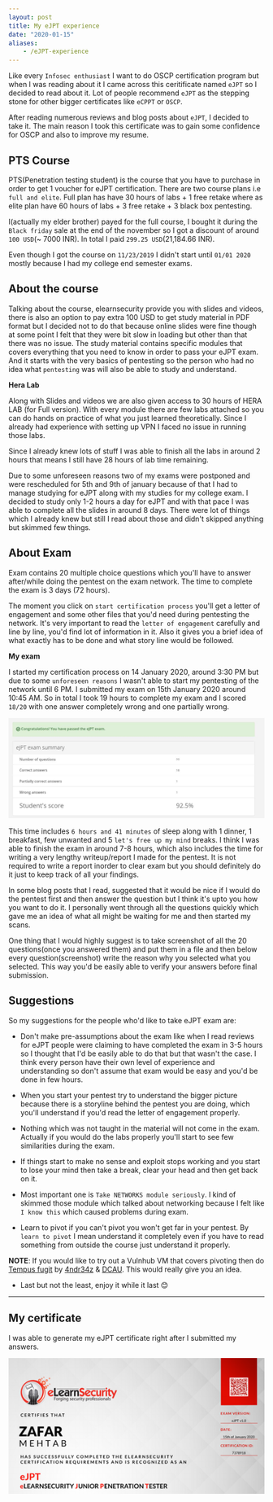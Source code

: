 ```yaml
---
layout: post
title: My eJPT experience
date: "2020-01-15"
aliases:
    - /eJPT-experience
---
```


Like every `Infosec enthusiast` I want to do OSCP certification program but when I was reading about it I came across this ceritificate named `eJPT` so I decided to read about it. Lot of people recommend `eJPT` as the stepping stone for other bigger certificates like `eCPPT` or `OSCP`.

After reading numerous reviews and blog posts about `eJPT`, I decided to take it. The main reason I took this certificate was to gain some confidence for OSCP and also to improve my resume.

## PTS Course

PTS(Penetration testing student) is the course that you have to purchase in order to get 1 voucher for eJPT certification. There are two course plans i.e `full and elite`. Full plan has have 30 hours of labs + 1 free retake where as elite plan have 60 hours of labs + 3 free retake + 3 black box pentesting.

I(actually my elder brother) payed for the full course, I bought it during the `Black friday` sale at the end of the november so I got a discount of around `100 USD`(~ 7000 INR). In total I paid `299.25 USD`(21,184.66 INR).

Even though I got the course on `11/23/2019` I didn't start until `01/01 2020` mostly because I had my college end semester exams.

## About the course

Talking about the course, elearnsecurity provide you with slides and videos, there is also an option to pay extra 100 USD to get study material in PDF format but I decided not to do that because online slides were fine though at some point I felt that they were bit slow in loading but other than that there was no issue. The study material contains specific modules that covers everything that you need to know in order to pass your eJPT exam. And it starts with the very basics of pentesting so the person who had no idea what `pentesting` was will also be able to study and understand.

__Hera Lab__

Along with Slides and videos we are also given access to 30 hours of HERA LAB (for Full version). With every module there are few labs attached so you can do hands on practice of what you just learned theoretically. Since I already had experience with setting up VPN I faced no issue in running those labs.

Since I already knew lots of stuff I was able to finish all the labs in around 2 hours that means I still have 28 hours of lab time remaining.

Due to some unforeseen reasons two of my exams were postponed and were rescheduled for 5th and 9th of january because of that I had to manage studying for eJPT along with my studies for my college exam.
I decided to study only 1-2 hours a day for eJPT and with that pace I was able to complete all the slides in around 8 days. There were lot of things which I already knew but still I read about those and didn't skipped anything but skimmed few things.

## About Exam

Exam contains 20 multiple choice questions which you'll have to answer after/while doing the pentest on the exam network. The time to complete the exam is 3 days (72 hours).

The moment you click on `start certification process` you'll get a letter of engagement and some other files that you'd need during pentesting the network.
It's very important to read the `letter of engagement` carefully and line by line, you'd find lot of information in it. Also it gives you a brief idea of what exactly has to be done and what story line would be followed.

__My exam__

I started my certification process on 14 January 2020, around 3:30 PM but due to some `unforeseen reasons` I wasn't able to start my pentesting of the network until 6 PM. I submitted my exam on 15th January 2020 around 10:45 AM.
So in total I took 19 hours to complete my exam and I scored `18/20` with one answer completely wrong and one partially wrong.

![](/images/result.jpg)

This time includes `6 hours and 41 minutes` of sleep along with 1 dinner, 1 breakfast, few unwanted  and 5 `let's free up my mind` breaks. I think I was able to finish the exam in around 7-8 hours, which also includes the time for writing a very lengthy writeup/report I made for the pentest. It is not required to write a report inorder to clear exam but you should definitely do it just to keep track of all your findings.

In some blog posts that I read, suggested that it would be nice if I would do the pentest first and then answer the question but I think it's upto you how you want to do it. I personally went through all the questions quickly which gave me an idea of what all might be waiting for me and then started my scans.

One thing that I would highly suggest is to take screenshot of all the 20 questions(once you answered them) and put them in a file and then below every question(screenshot) write the reason why you selected what you selected. This way you'd be easily able to verify your answers before final submission.

## Suggestions

So my suggestions for the people who'd like to take eJPT exam are:

* Don't make pre-assumptions about the exam like when I read reviews for eJPT people were claiming to have completed the exam in 3-5 hours so I thought that I'd be easily able to do that but that wasn't the case. I think every person have their own level of experience and understanding so don't assume that exam would be easy and you'd be done in few hours.

* When you start your pentest try to understand the bigger picture because there is a storyline behind the pentest you are doing, which you'll understand if you'd read the letter of engagement properly.

* Nothing which was not taught in the material will not come in the exam. Actually if you would do the labs properly you'll start to see few similarities during the exam.

* If things start to make no sense and exploit stops working and you start to lose your mind then take a break, clear your head and then get back on it.

* Most important one is `Take NETWORKS module seriously`. I kind of skimmed those module which talked about networking because I felt like `I know this` which caused problems during exam.

* Learn to pivot if you can't pivot you won't get far in your pentest. By `learn to pivot` I mean understand it completely even if you have to read something from outside the course just understand it properly.

__NOTE__: If you would like to try out a Vulnhub VM that covers pivoting then do [Tempus fugit](https://www.vulnhub.com/entry/tempus-fugit-1,346/) by  [4ndr34z](twitter.com/4nqr34z) & [DCAU](twitter.com/DCAU7). This would really give you an idea.

* Last but not the least, enjoy it while it last 😊

***

## My certificate

I was able to generate my eJPT certificate right after I submitted my answers.

![](/images/cert.png)

